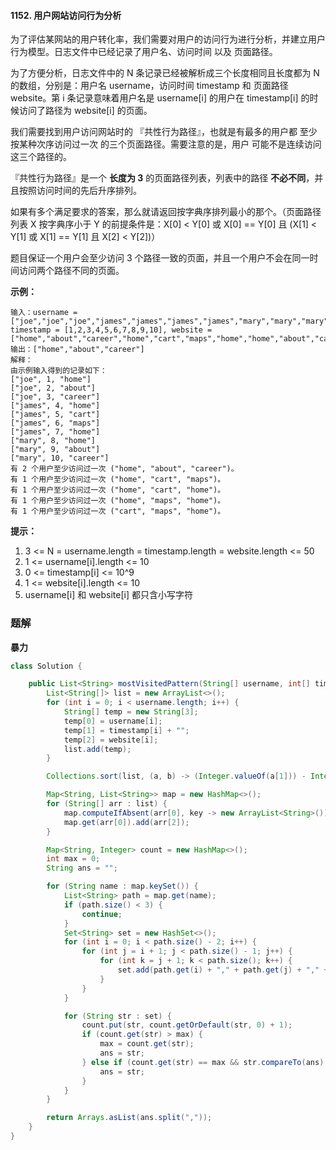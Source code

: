#### 1152. 用户网站访问行为分析

为了评估某网站的用户转化率，我们需要对用户的访问行为进行分析，并建立用户行为模型。日志文件中已经记录了用户名、访问时间 以及 页面路径。

为了方便分析，日志文件中的 N 条记录已经被解析成三个长度相同且长度都为 N 的数组，分别是：用户名 username，访问时间 timestamp 和 页面路径 website。第 i 条记录意味着用户名是 username[i] 的用户在 timestamp[i] 的时候访问了路径为 website[i] 的页面。

我们需要找到用户访问网站时的 『共性行为路径』，也就是有最多的用户都 至少按某种次序访问过一次 的三个页面路径。需要注意的是，用户 可能不是连续访问 这三个路径的。

『共性行为路径』是一个 **长度为 3** 的页面路径列表，列表中的路径 **不必不同**，并且按照访问时间的先后升序排列。

如果有多个满足要求的答案，那么就请返回按字典序排列最小的那个。（页面路径列表 X 按字典序小于 Y 的前提条件是：X[0] < Y[0] 或 X[0] == Y[0] 且 (X[1] < Y[1] 或 X[1] == Y[1] 且 X[2] < Y[2])）

题目保证一个用户会至少访问 3 个路径一致的页面，并且一个用户不会在同一时间访问两个路径不同的页面。

**示例：**

```shell
输入：username = ["joe","joe","joe","james","james","james","james","mary","mary","mary"], timestamp = [1,2,3,4,5,6,7,8,9,10], website = ["home","about","career","home","cart","maps","home","home","about","career"]
输出：["home","about","career"]
解释：
由示例输入得到的记录如下：
["joe", 1, "home"]
["joe", 2, "about"]
["joe", 3, "career"]
["james", 4, "home"]
["james", 5, "cart"]
["james", 6, "maps"]
["james", 7, "home"]
["mary", 8, "home"]
["mary", 9, "about"]
["mary", 10, "career"]
有 2 个用户至少访问过一次 ("home", "about", "career")。
有 1 个用户至少访问过一次 ("home", "cart", "maps")。
有 1 个用户至少访问过一次 ("home", "cart", "home")。
有 1 个用户至少访问过一次 ("home", "maps", "home")。
有 1 个用户至少访问过一次 ("cart", "maps", "home")。
```

**提示：**

1. 3 <= N = username.length = timestamp.length = website.length <= 50
2. 1 <= username[i].length <= 10
3. 0 <= timestamp[i] <= 10^9
4. 1 <= website[i].length <= 10
5. username[i] 和 website[i] 都只含小写字符

### 题解

**暴力**

```java
class Solution {

    public List<String> mostVisitedPattern(String[] username, int[] timestamp, String[] website) {
        List<String[]> list = new ArrayList<>();
        for (int i = 0; i < username.length; i++) {
            String[] temp = new String[3];
            temp[0] = username[i];
            temp[1] = timestamp[i] + "";
            temp[2] = website[i];
            list.add(temp);
        }

        Collections.sort(list, (a, b) -> (Integer.valueOf(a[1])) - Integer.valueOf(b[1]));

        Map<String, List<String>> map = new HashMap<>();
        for (String[] arr : list) {
            map.computeIfAbsent(arr[0], key -> new ArrayList<String>());
            map.get(arr[0]).add(arr[2]);
        }

        Map<String, Integer> count = new HashMap<>();
        int max = 0;
        String ans = "";

        for (String name : map.keySet()) {
            List<String> path = map.get(name);
            if (path.size() < 3) {
                continue;
            }
            Set<String> set = new HashSet<>();
            for (int i = 0; i < path.size() - 2; i++) {
                for (int j = i + 1; j < path.size() - 1; j++) {
                    for (int k = j + 1; k < path.size(); k++) {
                        set.add(path.get(i) + "," + path.get(j) + "," + path.get(k));
                    }
                }
            }

            for (String str : set) {
                count.put(str, count.getOrDefault(str, 0) + 1);
                if (count.get(str) > max) {
                    max = count.get(str);
                    ans = str;
                } else if (count.get(str) == max && str.compareTo(ans) < 0) {
                    ans = str;
                }
            }
        }

        return Arrays.asList(ans.split(","));
    }
}
```

